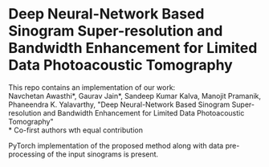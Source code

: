 # Deep Neural-Network Based Sinogram Super-resolution and Bandwidth Enhancement for Limited Data Photoacoustic Tomography
This repo contains an implementation of our work:\
Navchetan Awasthi\*, Gaurav Jain\*, Sandeep Kumar Kalva, Manojit Pramanik, Phaneendra K. Yalavarthy, "Deep Neural-Network Based Sinogram Super-resolution and Bandwidth Enhancement for Limited Data Photoacoustic Tomography" \
\* Co-first authors wth equal contribution

PyTorch implementation of the proposed method along with data pre-processing of the input sinograms is present.
